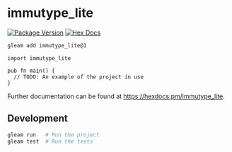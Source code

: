# immutype_lite

[![Package Version](https://img.shields.io/hexpm/v/immutype_lite)](https://hex.pm/packages/immutype_lite)
[![Hex Docs](https://img.shields.io/badge/hex-docs-ffaff3)](https://hexdocs.pm/immutype_lite/)

```sh
gleam add immutype_lite@1
```
```gleam
import immutype_lite

pub fn main() {
  // TODO: An example of the project in use
}
```

Further documentation can be found at <https://hexdocs.pm/immutype_lite>.

## Development

```sh
gleam run   # Run the project
gleam test  # Run the tests
```
